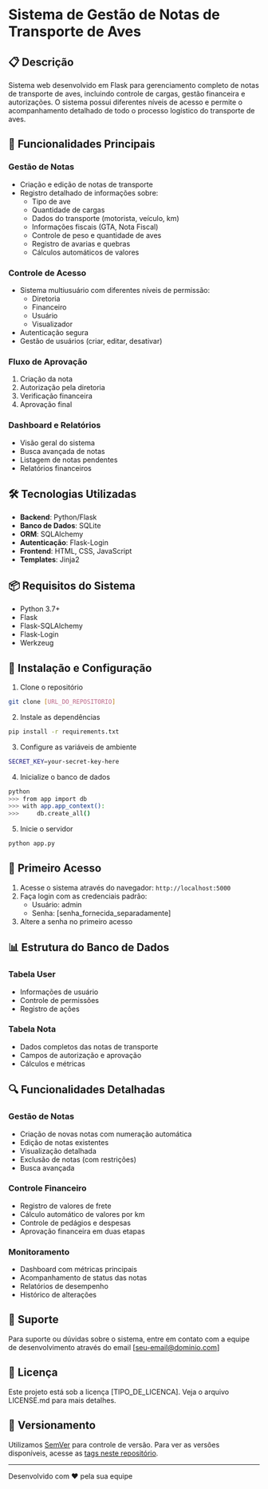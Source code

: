 # Sistema de Gestão de Notas de Transporte de Aves

## 📋 Descrição
Sistema web desenvolvido em Flask para gerenciamento completo de notas de transporte de aves, incluindo controle de cargas, gestão financeira e autorizações. O sistema possui diferentes níveis de acesso e permite o acompanhamento detalhado de todo o processo logístico do transporte de aves.

## 🚀 Funcionalidades Principais

### Gestão de Notas
- Criação e edição de notas de transporte
- Registro detalhado de informações sobre:
  - Tipo de ave
  - Quantidade de cargas
  - Dados do transporte (motorista, veículo, km)
  - Informações fiscais (GTA, Nota Fiscal)
  - Controle de peso e quantidade de aves
  - Registro de avarias e quebras
  - Cálculos automáticos de valores

### Controle de Acesso
- Sistema multiusuário com diferentes níveis de permissão:
  - Diretoria
  - Financeiro
  - Usuário
  - Visualizador
- Autenticação segura
- Gestão de usuários (criar, editar, desativar)

### Fluxo de Aprovação
1. Criação da nota
2. Autorização pela diretoria
3. Verificação financeira
4. Aprovação final

### Dashboard e Relatórios
- Visão geral do sistema
- Busca avançada de notas
- Listagem de notas pendentes
- Relatórios financeiros

## 🛠️ Tecnologias Utilizadas
- **Backend**: Python/Flask
- **Banco de Dados**: SQLite
- **ORM**: SQLAlchemy
- **Autenticação**: Flask-Login
- **Frontend**: HTML, CSS, JavaScript
- **Templates**: Jinja2

## 📦 Requisitos do Sistema
- Python 3.7+
- Flask
- Flask-SQLAlchemy
- Flask-Login
- Werkzeug

## 🔧 Instalação e Configuração

1. Clone o repositório
```bash
git clone [URL_DO_REPOSITORIO]
```

2. Instale as dependências
```bash
pip install -r requirements.txt
```

3. Configure as variáveis de ambiente
```bash
SECRET_KEY=your-secret-key-here
```

4. Inicialize o banco de dados
```bash
python
>>> from app import db
>>> with app.app_context():
>>>     db.create_all()
```

5. Inicie o servidor
```bash
python app.py
```

## 🔐 Primeiro Acesso
1. Acesse o sistema através do navegador: `http://localhost:5000`
2. Faça login com as credenciais padrão:
   - Usuário: admin
   - Senha: [senha_fornecida_separadamente]
3. Altere a senha no primeiro acesso

## 📊 Estrutura do Banco de Dados

### Tabela User
- Informações de usuário
- Controle de permissões
- Registro de ações

### Tabela Nota
- Dados completos das notas de transporte
- Campos de autorização e aprovação
- Cálculos e métricas

## 🔍 Funcionalidades Detalhadas

### Gestão de Notas
- Criação de novas notas com numeração automática
- Edição de notas existentes
- Visualização detalhada
- Exclusão de notas (com restrições)
- Busca avançada

### Controle Financeiro
- Registro de valores de frete
- Cálculo automático de valores por km
- Controle de pedágios e despesas
- Aprovação financeira em duas etapas

### Monitoramento
- Dashboard com métricas principais
- Acompanhamento de status das notas
- Relatórios de desempenho
- Histórico de alterações

## 🤝 Suporte

Para suporte ou dúvidas sobre o sistema, entre em contato com a equipe de desenvolvimento através do email [seu-email@dominio.com]

## 📝 Licença

Este projeto está sob a licença [TIPO_DE_LICENCA]. Veja o arquivo LICENSE.md para mais detalhes.

## 🔄 Versionamento

Utilizamos [SemVer](http://semver.org/) para controle de versão. Para ver as versões disponíveis, acesse as [tags neste repositório](https://github.com/seu-usuario/seu-repositorio/tags).

---
Desenvolvido com ❤️ pela sua equipe
